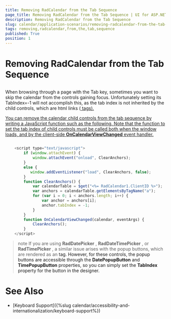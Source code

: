 ```yaml
---
title: Removing RadCalendar from the Tab Sequence
page_title: Removing RadCalendar from the Tab Sequence | UI for ASP.NET AJAX Documentation
description: Removing RadCalendar from the Tab Sequence
slug: calendar/application-scenarios/removing-radcalendar-from-the-tab-sequence
tags: removing,radcalendar,from,the,tab,sequence
published: True
position: 1
---
```


# Removing RadCalendar from the Tab Sequence



## 

When browsing through a page with the Tab key, sometimes you want to skip the calendar from the controls gaining focus. Unfortunately setting its TabIndex=-1 will not accomplish this, as the tab index is not inherited by the child controls, which are html links (<a href> tags).

You can remove the calendar child controls from the tab sequence by writing a JavaScript function such as the following. Note that the function to set the tab index of child controls must be called both when the window loads, and by the client-side __OnCalendarViewChanged__ event handler.

````JavaScript
	     
	<script type="text/javascript">
	    if (window.attachEvent) {
	        window.attachEvent("onload", ClearAnchors);
	    }
	    else {
	       window.addEventListener("load", ClearAnchors, false);
	    }
	    function ClearAnchors() {
	        var calendarTable = $get("<%= RadCalendar1.ClientID %>");
	        var anchors = calendarTable.getElementsByTagName("a");
	        for (var i = 0; i < anchors.length; i++) {
	            var anchor = anchors[i];
	            anchor.tabIndex = -1;
	        }
	    }
	    function OnCalendarViewChanged(calendar, eventArgs) {
	        ClearAnchors();
	    }
	</script>
````



>note If you are using __RadDatePicker__ , __RadDateTimePicker__ , or __RadTimePicker__ , a similar issue arises with the popup buttons, which are rendered as an <a> tag. However, for these controls, the popup buttons are accessible through the __DatePopupButton__ and __TimePopupButton__ properties, so you can simply set the __TabIndex__ property for the button in the designer.
>


# See Also

 * [Keyboard Support]({%slug calendar/accessibility-and-internationalization/keyboard-support%})
